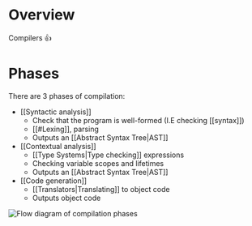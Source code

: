# Overview
Compilers 👍

# Phases
There are 3 phases of compilation:
- [[Syntactic analysis]]
	- Check that the program is well-formed (I.E checking [[syntax]])
	- [[#Lexing]], parsing
	- Outputs an [[Abstract Syntax Tree|AST]]
- [[Contextual analysis]]
	- [[Type Systems|Type checking]] expressions
	- Checking variable scopes and lifetimes
	- Outputs an [[Abstract Syntax Tree|AST]]
- [[Code generation]]
	- [[Translators|Translating]] to object code
	- Outputs object code

![Flow diagram of compilation phases](https://cdn1.byjus.com/wp-content/uploads/2022/03/phase-of-compiler.png)

